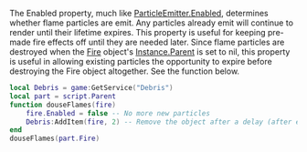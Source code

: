 The Enabled property, much like [ParticleEmitter.Enabled](https://developer.roblox.com/en-us/api-reference/property/ParticleEmitter/Enabled), determines whether flame particles are emit. Any particles already emit will continue to render until their lifetime expires. This property is useful for keeping pre-made fire effects off until they are needed later. Since flame particles are destroyed when the [Fire](https://developer.roblox.com/en-us/api-reference/class/Fire) object's [Instance.Parent](https://developer.roblox.com/en-us/api-reference/property/Instance/Parent) is set to nil, this property is useful in allowing existing particles the opportunity to expire before destroying the Fire object altogether. See the function below.

```lua
local Debris = game:GetService("Debris")
local part = script.Parent
function douseFlames(fire)
	fire.Enabled = false -- No more new particles
	Debris:AddItem(fire, 2) -- Remove the object after a delay (after existing particles have expired)
end
douseFlames(part.Fire)
```
